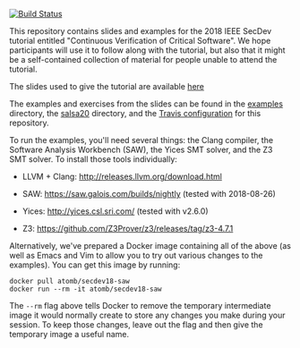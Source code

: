 [![Build
Status](https://travis-ci.org/atomb/secdev18-saw.svg?branch=master)](https://travis-ci.org/atomb/secdev18-saw)

This repository contains slides and examples for the 2018 IEEE SecDev
tutorial entitled "Continuous Verification of Critical Software". We
hope participants will use it to follow along with the tutorial, but
also that it might be a self-contained collection of material for
people unable to attend the tutorial.

The slides used to give the tutorial are available
[here](slides/saw-tutorial.pdf)

The examples and exercises from the slides can be found in the
[examples](examples) directory, the [salsa20](salsa20) directory, and
the [Travis configuration](.travis.yml) for this repository.

To run the examples, you'll need several things: the Clang compiler,
the Software Analysis Workbench (SAW), the Yices SMT solver, and the
Z3 SMT solver. To install those tools individually:

  * LLVM + Clang: http://releases.llvm.org/download.html

  * SAW: https://saw.galois.com/builds/nightly (tested with 2018-08-26)

  * Yices: http://yices.csl.sri.com/ (tested with v2.6.0)

  * Z3: https://github.com/Z3Prover/z3/releases/tag/z3-4.7.1

Alternatively, we've prepared a Docker image containing all of the
above (as well as Emacs and Vim to allow you to try out various
changes to the examples). You can get this image by running:

    docker pull atomb/secdev18-saw
    docker run --rm -it atomb/secdev18-saw

The `--rm` flag above tells Docker to remove the temporary
intermediate image it would normally create to store any changes you
make during your session. To keep those changes, leave out the flag
and then give the temporary image a useful name.
